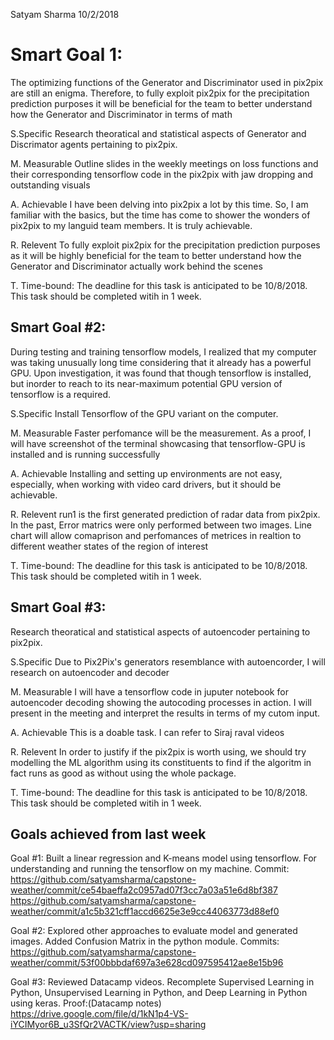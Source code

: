 Satyam Sharma
10/2/2018

# Smart Goal 1:
The optimizing functions of the Generator and Discriminator used in pix2pix are still an enigma. Therefore, to fully exploit pix2pix for the precipitation prediction purposes it will be beneficial for the team to better understand how the Generator and Discriminator in terms of math


S.Specific
Research theoratical and statistical aspects of Generator and Discrimator agents pertaining to pix2pix.

M. Measurable
Outline slides in the weekly meetings on loss functions and their corresponding tensorflow code in the pix2pix with jaw dropping and outstanding visuals 

A. Achievable
I have been delving into pix2pix a lot by this time. So, I am familiar with the basics, but the time has come to shower the wonders of pix2pix to my languid team members. It is truly achievable.

R. Relevent
To fully exploit pix2pix for the precipitation prediction purposes as it will be highly beneficial for the team to better understand how the Generator and Discriminator actually work behind the scenes

T. Time-bound:
The deadline for this task is anticipated to be 10/8/2018. This task should be completed witih in 1 week.


## Smart Goal #2:
During testing and training tensorflow models, I realized that my computer was taking unusually long time considering that it already has a powerful GPU. Upon investigation, it was found that though tensorflow is installed, but inorder to reach to its near-maximum potential GPU version of tensorflow is a required.

S.Specific
Install Tensorflow of the GPU variant on the computer.

M. Measurable
Faster perfomance will be the measurement. As a proof, I will have screenshot of the terminal showcasing that tensorflow-GPU is installed and is running successfully

A. Achievable
Installing and setting up environments are not easy, especially, when working with video card drivers, but it should be achievable.

R. Relevent
run1 is the first generated prediction of radar data from pix2pix. In the past, Error matrics were only performed between two images. Line chart will allow comaprison and perfomances of metrices in realtion to different weather states of the region of interest

T. Time-bound:
The deadline for this task is anticipated to be 10/8/2018. This task should be completed witih in 1 week.



## Smart Goal #3:
Research theoratical and statistical aspects of autoencoder pertaining to pix2pix.

S.Specific
Due to Pix2Pix's generators resemblance with autoencorder, I will research on autoencoder and decoder

M. Measurable
I will have a tensorflow code in juputer notebook for autoencoder decoding showing the autocoding processes in action. I will present in the meeting and interpret the results in terms of my cutom input.

A. Achievable
This is a doable task. I can refer to Siraj raval videos

R. Relevent
In order to justify if the pix2pix is worth using, we should try modelling the ML algorithm using its constituents to find if the algoritm in fact runs as good as without using the whole package.

T. Time-bound:
The deadline for this task is anticipated to be 10/8/2018. This task should be completed witih in 1 week.




## Goals achieved from last week
Goal #1:
Built a linear regression and K-means model using tensorflow. For understanding and running the tensorflow on my machine.
Commit:
https://github.com/satyamsharma/capstone-weather/commit/ce54baeffa2c0957ad07f3cc7a03a51e6d8bf387
https://github.com/satyamsharma/capstone-weather/commit/a1c5b321cff1accd6625e3e9cc44063773d88ef0

Goal #2:
Explored other approaches to evaluate model and generated images. Added Confusion Matrix in the python module.
Commits:
https://github.com/satyamsharma/capstone-weather/commit/53f00bbbdaf697a3e628cd097595412ae8e15b96

Goal #3:
Reviewed Datacamp videos. Recomplete Supervised Learning in Python, Unsupervised Learning in Python, and Deep Learning in Python using keras.
Proof:(Datacamp notes)
https://drive.google.com/file/d/1kN1p4-VS-iYCIMyor6B_u3SfQr2VACTK/view?usp=sharing

